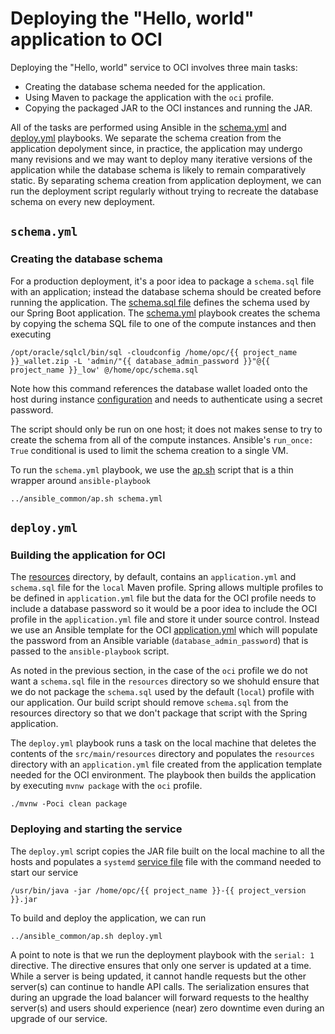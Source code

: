 # Deploying the "Hello, world" application to OCI
Deploying the "Hello, world" service to OCI involves three main tasks:
  * Creating the database schema needed for the application.
  * Using Maven to package the application with the `oci` profile.
  * Copying the packaged JAR to the OCI instances and running the JAR.
 
 All of the tasks are performed using Ansible in the [schema.yml](./schema.yml) and [deploy.yml](./deploy.yml) playbooks. We separate the schema
 creation from the application depolyment since, in practice, the application may undergo many revisions and we may want to deploy many iterative versions of
 the application while the database schema is likely to remain comparatively static. By separating schema creation from application deployment, we can run the
 deployment script regularly without trying to recreate the database schema on every new deployment.
 
 ## `schema.yml`
 ### Creating the database schema
For a production deployment, it's a poor idea to package a `schema.sql` file with an application; instead the database schema should be created before running the
application.  The [schema.sql file](./templates/schema.sql) defines the schema used by our Spring Boot application. The [schema.yml](./schema.yml) playbook creates
the schema by copying the schema SQL file to one of the compute instances and then executing
 
 ```
 /opt/oracle/sqlcl/bin/sql -cloudconfig /home/opc/{{ project_name }}_wallet.zip -L 'admin/"{{ database_admin_password }}"@{{ project_name }}_low' @/home/opc/schema.sql
 ```
 
 Note how this command references the database wallet loaded onto the host during instance [configuration](../2_configure) and needs to authenticate using a secret
 password.
 
 The script should only be run on one host; it does not makes sense to try to create the schema from all of the compute instances. Ansible's `run_once: True` conditional
 is used to limit the schema creation to a single VM.

To run the `schema.yml` playbook, we use the [ap.sh](../ansible_common/ap.sh) script that is a thin wrapper around `ansible-playbook`
 
 ```
 ../ansible_common/ap.sh schema.yml
 ```

 
 ## `deploy.yml`
 ### Building the application for OCI
 The [resources](./src/main/resources) directory, by default, contains an `application.yml` and `schema.sql` file for the `local` Maven profile. Spring allows multiple
 profiles to be defined in `application.yml` file but the data for the OCI profile needs to include a database password so it would be a poor idea to
 include the OCI profile in the `application.yml` file and store it under source control. Instead we use an Ansible template for the OCI
 [application.yml](./templates/application.yml) which will populate the password from an Ansible variable (`database_admin_password`) that is passed to the
 `ansible-playbook` script.
 
As noted in the previous section, in the case of the `oci` profile we do not want a `schema.sql` file in the `resources` directory so we shohuld ensure that we do 
not package the `schema.sql` used by the default (`local`) profile with our application. Our build script should remove `schema.sql` from the resources
directory so that we don't package that script with the Spring application.

The `deploy.yml` playbook runs a task on the local machine that deletes the contents of the `src/main/resources` directory and populates the
`resources` directory with an `application.yml` file created from the application template needed for the OCI environment. The playbook then builds the application
by executing `mvnw package` with the `oci` profile.

```
./mvnw -Poci clean package
```
 
  ### Deploying and starting the service
 The `deploy.yml` script copies the JAR file built on the local machine to all the hosts and populates a `systemd` [service file](./templates/demo.service) file with
 the command needed to start our service
 
 ```
 /usr/bin/java -jar /home/opc/{{ project_name }}-{{ project_version }}.jar
 ```
 
 To build and deploy the application, we can run
 
 ```
 ../ansible_common/ap.sh deploy.yml
 ```
 
 A point to note is that we run the deployment playbook with the `serial: 1` directive. The directive ensures that only one server is updated
 at a time. While a server is being updated, it cannot handle requests but the other server(s) can continue to handle API calls. The serialization ensures that during an
 upgrade the load balancer will forward requests to the healthy server(s) and users should experience (near) zero downtime even during an upgrade of our service.
